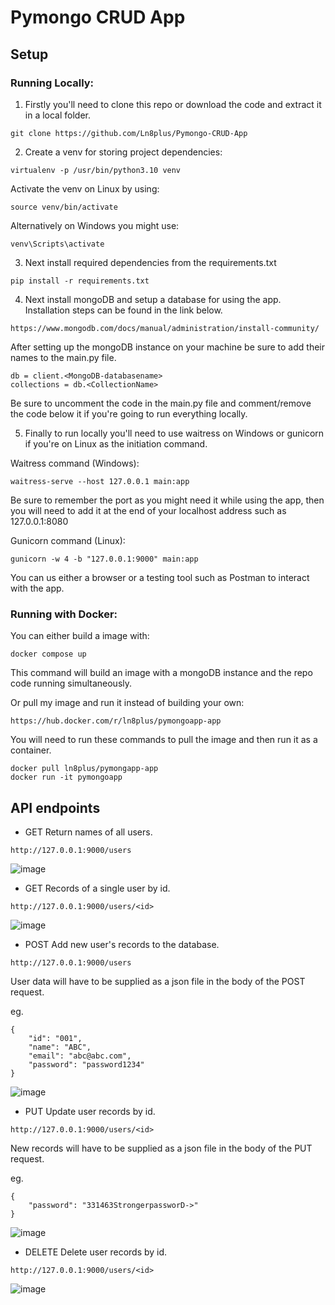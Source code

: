 # Pymongo CRUD App
## Setup
### Running Locally:
1. Firstly you'll need to clone this repo or download the code and extract it in a local folder.

```
git clone https://github.com/Ln8plus/Pymongo-CRUD-App
```


2. Create a venv for storing project dependencies:

```
virtualenv -p /usr/bin/python3.10 venv
```

Activate the venv on Linux by using:
```
source venv/bin/activate
```

Alternatively on Windows you might use:

```
venv\Scripts\activate
```


3. Next install required dependencies from the requirements.txt

```
pip install -r requirements.txt
```

4. Next install mongoDB and setup a database for using the app. Installation steps can be found in the link below.

```
https://www.mongodb.com/docs/manual/administration/install-community/
```

After setting up the mongoDB instance on your machine be sure to add their names to the main.py file.

```
db = client.<MongoDB-databasename>
collections = db.<CollectionName>
```
Be sure to uncomment the code in the main.py file and comment/remove the code below it if you're going to run everything locally.


5. Finally to run locally you'll need to use waitress on Windows or gunicorn if you're on Linux as the initiation command. 

Waitress command (Windows):

```
waitress-serve --host 127.0.0.1 main:app
```
Be sure to remember the port as you might need it while using the app, then you will need to add it at the end of your localhost address such as 127.0.0.1:8080


Gunicorn command (Linux):

```
gunicorn -w 4 -b "127.0.0.1:9000" main:app
```

You can us either a browser or a testing tool such as Postman to interact with the app.


### Running with Docker:
You can either build a image with:

```
docker compose up
```

This command will build an image with a mongoDB instance and the repo code running simultaneously. 

Or pull my image and run it instead of building your own: 
```
https://hub.docker.com/r/ln8plus/pymongoapp-app
```

You will need to run these commands to pull the image and then run it as a container.
```
docker pull ln8plus/pymongapp-app
docker run -it pymongoapp
```


## API endpoints

- GET Return names of all users.
```
http://127.0.0.1:9000/users
```
![image](https://drive.google.com/uc?export=view&id=1GoM8LstqGKh9UdUKkF4QiOMvMY7bXDWx)

- GET Records of a single user by id.
```
http://127.0.0.1:9000/users/<id>
```
![image](https://drive.google.com/uc?export=view&id=1WJ4k0aHGQMEy9uk3PYo7yR-cU575BXea)

- POST Add new user's records to the database.
```
http://127.0.0.1:9000/users
```
User data will have to be supplied as a json file in the body of the POST request.

eg.
```
{
    "id": "001",
    "name": "ABC",
    "email": "abc@abc.com",
    "password": "password1234"
}
```
![image](https://drive.google.com/uc?export=view&id=1adClhqVzX2BPXb9whdIe8p8TUdzACMQx)

- PUT Update user records by id.
```
http://127.0.0.1:9000/users/<id>
```
New records will have to be supplied as a json file in the body of the PUT request.

eg.
```
{
    "password": "331463StrongerpassworD->"
}
```
![image](https://drive.google.com/uc?export=view&id=1YY5Vp-uJ0_FS5Xce5sLU3wc8--yok-xv)

- DELETE Delete user records by id.
```
http://127.0.0.1:9000/users/<id>
```
![image](https://drive.google.com/uc?export=view&id=1kYomGLJSH6eDvFhC5V1nmvRBhQwZeuPs)